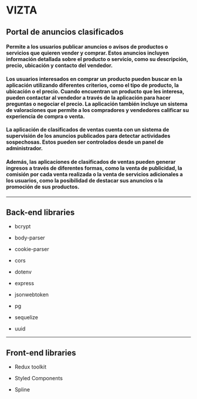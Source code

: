# VIZTA

## Portal de anuncios clasificados

#### Permite a los usuarios publicar anuncios o avisos de productos o servicios que quieren vender y comprar. Estos anuncios incluyen información detallada sobre el producto o servicio, como su descripción, precio, ubicación y contacto del vendedor.

#### Los usuarios interesados en comprar un producto pueden buscar en la aplicación utilizando diferentes criterios, como el tipo de producto, la ubicación o el precio. Cuando encuentran un producto que les interesa, pueden contactar al vendedor a través de la aplicación para hacer preguntas o negociar el precio. La aplicación también incluye un sistema de valoraciones que permite a los compradores y vendedores calificar su experiencia de compra o venta.

#### La aplicación de clasificados de ventas cuenta con un sistema de supervisión de los anuncios publicados para detectar actividades sospechosas. Estos pueden ser controlados desde un panel de administrador.

#### Además, las aplicaciones de clasificados de ventas pueden generar ingresos a través de diferentes formas, como la venta de publicidad, la comisión por cada venta realizada o la venta de servicios adicionales a los usuarios, como la posibilidad de destacar sus anuncios o la promoción de sus productos.

---

## Back-end libraries

- bcrypt

- body-parser

- cookie-parser

- cors

- dotenv

- express

- jsonwebtoken

- pg

- sequelize

- uuid

---

## Front-end libraries

- Redux toolkit

- Styled Components

- Spline
